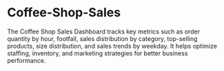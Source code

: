 # Coffee-Shop-Sales
The Coffee Shop Sales Dashboard tracks key metrics such as order quantity by hour, footfall, sales distribution by category, top-selling products, size distribution, and sales trends by weekday. It helps optimize staffing, inventory, and marketing strategies for better business performance.

